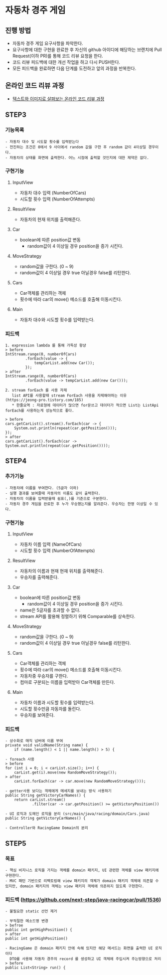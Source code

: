# 자동차 경주 게임
## 진행 방법
* 자동차 경주 게임 요구사항을 파악한다.
* 요구사항에 대한 구현을 완료한 후 자신의 github 아이디에 해당하는 브랜치에 Pull Request(이하 PR)를 통해 코드 리뷰 요청을 한다.
* 코드 리뷰 피드백에 대한 개선 작업을 하고 다시 PUSH한다.
* 모든 피드백을 완료하면 다음 단계를 도전하고 앞의 과정을 반복한다.

## 온라인 코드 리뷰 과정
* [텍스트와 이미지로 살펴보는 온라인 코드 리뷰 과정](https://github.com/next-step/nextstep-docs/tree/master/codereview)





## STEP3

### 기능목록
    - 자동차 대수 및 시도할 횟수를 입력받는다
    - 전진하는 조건은 0에서 9 사이에서 random 값을 구한 후 random 값이 4이상일 경우이다.
    - 자동차의 상태를 화면에 출력한다. 어느 시점에 출력할 것인지에 대한 제약은 없다.

### 구현기능

1. InputView
    - 자동차 대수 입력 (NumberOfCars)
    - 시도할 횟수 입력 (NumberOfAttempts)

1. ResultView
    - 자동차의 현재 위치를 출력해준다.

1. Car
    - boolean에 따른 position값 변동
        - random값이 4 이상일 경우 position을 증가 시킨다.

1. MoveStrategy
    - random값을 구한다. (0 ~ 9)
    - random값이 4 이상일 경우 true 아닐경우 false를 리턴한다.

1. Cars
    - Car객체를 관리하는 객체
    - 횟수에 따라 car의 move() 메소드를 호출해 이동시킨다.

1. Main
    - 자동차 대수와 시도할 횟수를 입력받는다.


### 피드백
    1. expression lambda 를 통해 가독성 향샹 
    > before
    IntStream.range(0, numberOfCars)
             .forEach(value -> {
                 tempCarList.add(new Car());
             });
    > after
    IntStream.range(0, numberOfCars)
             .forEach(value -> tempCarList.add(new Car()));
            
    2. stream forEach 를 사용 자제
       list API를 사용할때 stream ForEach 사용을 자제해야하는 이유 (https://jeong-pro.tistory.com/185)
       * 한줄요역 : 자료형에 데이터가 많으면 for문쓰고 데이터가 적으면 List는 ListApi forEach를 사용하는게 성능적으로 좋다.
       
    > before
    cars.getCarList().stream().forEach(car -> {
        System.out.println(repeat(car.getPosition()));
    });
    > after
    cars.getCarList().forEach(car -> System.out.println(repeat(car.getPosition())));
       
## STEP4

### 추가기능
    - 자동차에 이름을 부여한다. (5글자 이하)
    - 실행 결과를 보여줄때 자동차의 이름도 같이 출력한다.
    - 자동차의 이름을 입력받을때 쉼표(,)를 기준으로 구분한다.
    - 자동차 경주 게임을 완료한 후 누가 우승했는지를 알려준다. 우승자는 한명 이상일 수 있다. 
      

### 구현기능

1. InputView
    - 자동차 이름 입력 (NameOfCars)
    - 시도할 횟수 입력 (NumberOfAttempts)

1. ResultView
    - 자동차의 이름과 현재 현재 위치를 출력해준다.
    - 우승자를 출력해준다.

1. Car
    - boolean에 따른 position값 변동
        - random값이 4 이상일 경우 position을 증가 시킨다.
    - name은 5글자를 초과할 수 없다.
    - stream API를 활용해 정렬하기 위해 Comparable를 상속한다.

1. MoveStrategy
    - random값을 구한다. (0 ~ 9)
    - random값이 4 이상일 경우 true 아닐경우 false를 리턴한다.

1. Cars
    - Car객체를 관리하는 객체
    - 횟수에 따라 car의 move() 메소드를 호출해 이동시킨다.
    - 자동차중 우승자를 구한다.
    - 컴마로 구분되는 이름을 입력받아 Car객체를 만든다.

1. Main
    - 자동차 이름과 시도할 횟수를 입력받는다.
    - 시도할 횟수만큼 자동차를 돌린다.
    - 우승자를 보여준다.

### 피드백
    - 상수화로 매직 넘버에 이름 부여 
    private void validName(String name) {
        if (name.length() < 1 || name.length() > 5) {
        
    - foreach 사용
    > before
    for (int i = 0; i < carList.size(); i++) {
        carList.get(i).move(new RandomMoveStrategy());
    > after
        carList.forEach(car -> car.move(new RandomMoveStrategy()));
    
    - getter사용 보다는 객체에게 메세지를 보내는 방식 사용하기
    public String getVictoryCarNames() {
        return carList.stream()
                .filter(car -> car.getPosition() >= getVictoryPosition())
          
    - UI 로직과 도메인 로직을 분리 (src/main/java/racing/domain/Cars.java)
    public String getVictoryCarNames() {
    
    - Controller와 RacingGame Domain의 분리
    
## STEP5

### 목표
    - 핵심 비지니스 로직을 가지는 객체를 domain 패키지, UI 관련한 객체를 view 패키지에 구현한다.
    - MVC 패턴 기반으로 리팩토링해 view 패키지의 객체가 domain 패키지 객체에 의존할 수 있지만, domain 패키지의 객체는 view 패키지 객체에 의존하지 않도록 구현한다.
    
### 피드백 (https://github.com/next-step/java-racingcar/pull/1536)
    - 불필요한 static 선언 제거
    
    - 부적절한 메소드명 변경
    > befroe
    public int getHighPosition() {    
    > after
    public int getHighPosition()
    
    - RacingGame 은 domain 패키지 안에 속해 있지만 해당 메서드는 화면을 출력한 UI 로직이다
      DTO를 사용해 자동차 경주의 record 를 생성하고 UI 객체에 주입시켜 주는방향으로 처리
    > before
    public List<String> run() {    